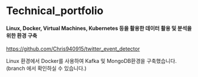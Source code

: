 # Technical_portfolio



#### Linux, Docker, Virtual Machines, Kubernetes 등을 활용한 데이터 활용 및 분석을 위한 환경 구축 
https://github.com/Chris940915/twitter_event_detector

Linux 환경에서 Docker를 사용하여 Kafka 및 MongoDB환경을 구축했습니다. (branch 에서 확인하실 수 있습니다.)
